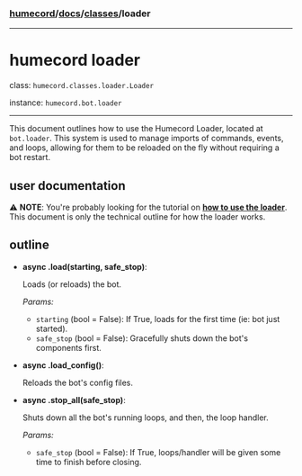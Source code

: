 ### [humecord](../..)/[docs](../README.md)/[classes](./README.md)/loader

---
# humecord loader

class: `humecord.classes.loader.Loader`

instance: `humecord.bot.loader`

---
This document outlines how to use the Humecord Loader, located at `bot.loader`. This system is used to manage imports of commands, events, and loops, allowing for them to be reloaded on the fly without requiring a bot restart. 


## user documentation
⚠️ **NOTE**: You're probably looking for the tutorial on **[how to use the loader](../basics/loader.md)**. This document is only the technical outline for how the loader works.

## outline
* **async .load(starting, safe_stop)**:

    Loads (or reloads) the bot.

    *Params:*
    - `starting` (bool = False): If True, loads for the first time (ie: bot just started).
    - `safe_stop` (bool = False): Gracefully shuts down the bot's components first.
* **async .load_config()**:
    
    Reloads the bot's config files.

* **async .stop_all(safe_stop)**:

    Shuts down all the bot's running loops, and then, the loop handler.

    *Params:*
    - `safe_stop` (bool = False): If True, loops/handler will be given some time to finish before closing.